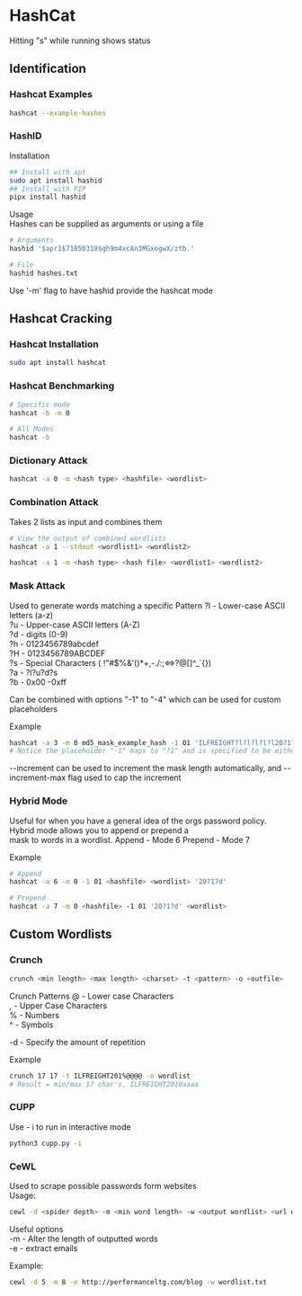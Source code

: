 # HashCat

Hitting "s" while running shows status

## Identification
### Hashcat Examples
```bash
hashcat --example-hashes
```
### HashID
Installation
```bash
## Install with apt
sudo apt install hashid
## Install with PIP
pipx install hashid
```
Usage  
Hashes can be supplied as arguments or using a file
```bash
# Arguments
hashid '$apr1$71850310$gh9m4xcAn3MGxogwX/ztb.'

# File
hashid hashes.txt
```
Use '-m' flag to have hashid provide the hashcat mode  

## Hashcat Cracking
### Hashcat Installation
```bash
sudo apt install hashcat
```
### Hashcat Benchmarking
```bash
# Specific mode
hashcat -b -m 0

# All Modes
hashcat -b
```

### Dictionary Attack
```bash
hashcat -a 0 -m <hash type> <hashfile> <wordlist>
```

### Combination Attack
Takes 2 lists as input and combines them
```bash
# View the output of combined wordlists
hashcat -a 1 --stdout <wordlist1> <wordlist2>
```

```bash
hashcat -a 1 -m <hash type> <hash file> <wordlist1> <wordlist2>
```

### Mask Attack
Used to generate words matching a specific Pattern
?l - Lower-case ASCII letters (a-z)  
?u - Upper-case ASCII letters (A-Z)  
?d - digits (0-9)  
?h - 0123456789abcdef  
?H - 0123456789ABCDEF  
?s - Special Characters (<space> !"#$%&'()*+,-./:;<=>?@[]^_`{})  
?a - ?l?u?d?s  
?b - 0x00 -0xff  

Can be combined with options "-1" to "-4" which can be used for custom placeholders

Example
```bash
hashcat -a 3 -m 0 md5_mask_example_hash -1 01 'ILFREIGHT?l?l?l?l?l20?1?d'
# Notice the placeholder "-1" maps to "?1" and is specified to be either 0 or 1
```
--increment can be used to increment the mask length automatically, and --increment-max flag used to cap the increment

### Hybrid Mode
Useful for when you have a general idea of the orgs password policy. Hybrid mode allows you to append or prepend a  
mask to words in a wordlist.
Append - Mode 6
Prepend - Mode 7

Example
```bash
# Append
hashcat -a 6 -m 0 -1 01 <hashfile> <wordlist> '20?1?d'

# Prepend
hashcat -a 7 -m 0 <hashfile> -1 01 '20?1?d' <wordlist>
```
## Custom Wordlists
### Crunch
```bash
crunch <min length> <max length> <charset> -t <pattern> -o <outfile>
```
Crunch Patterns
@ - Lower case Characters  
, - Upper Case Characters  
% - Numbers  
^ - Symbols  

-d - Specify the amount of repetition

Example
```bash
crunch 17 17 -t ILFREIGHT201%@@@@ -o wordlist
# Result = min/max 17 char's, ILFREIGHT2010aaaa
```
### CUPP
Use - i to run in interactive mode
```bash
python3 cupp.py -i
```
### CeWL
Used to scrape possible passwords form websites  
Usage:
```bash
cewl -d <spider depth> -m <min word length> -w <output wordlist> <url of website>
```
Useful options  
-m - Alter the length of outputted words  
-e - extract emails  

Example:
```bash
cewl -d 5 -m 8 -e http://performanceltg.com/blog -w wordlist.txt
```

